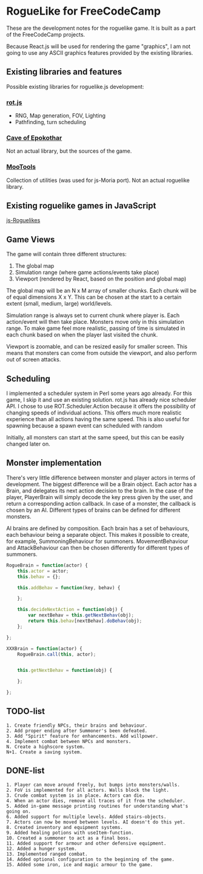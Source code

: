 RogueLike for FreeCodeCamp
==========================

These are the development notes for the roguelike game. It is built as a part of
the FreeCodeCamp projects.

Because React.js will be used for rendering the game "graphics", I am not going
to use any ASCII graphics features provided by the existing libraries.

Existing libraries and features
-------------------------------

Possible existing libraries for roguelike.js development:

### [rot.js](https://ondras.github.io/rot.js/hp/) ###

- RNG, Map generation, FOV, Lighting
- Pathfinding, turn scheduling

### [Cave of Epokothar](https://github.com/eballot/CaveOfEpokothar/tree/gh-pages) ###

Not an actual library, but the sources of the game.


### [MooTools](http://mootools.net/) ###

Collection of utilities (was used for js-Moria port). Not an actual roguelike
library.

Existing roguelike games in JavaScript
--------------------------------------

[js-Roguelikes](http://www.roguebasin.com/index.php?title=JavaScript#Roguelikes_in_JavaScript)


Game Views
----------------

The game will contain three different structures:

  1. The global map
  2. Simulation range (where game actions/events take place)
  3. Viewport (rendered by React, based on the position and global map)

The global map will be an N x M array of smaller chunks. Each chunk will be of
equal dimensions X x Y. This can be chosen at the start to a certain extent
(small, medium, large) world/levels.

Simulation range is always set to current chunk where player is. Each
action/event will then take place. Monsters move only in this simulation range.
To make game feel more realistic, passing of time is simulated in each chunk
based on when the player last visited the chunk.

Viewport is zoomable, and can be resized easily for smaller screen.
This means that monsters can come from outside the viewport, and also perform
out of screen attacks.

Scheduling
----------

I implemented a scheduler system in Perl some years ago already. For this game,
I skip it and use an existing solution. rot.js has already nice scheduler API.
I chose to use ROT.Scheduler.Action because it offers the possibility of changing
speeds of individual actions. This offers much more realistic experience than
all actions having the same speed. This is also useful for spawning because a
spawn event can scheduled with random 

Initially, all monsters can start at the same speed, but this can be easily
changed later on.

Monster implementation
----------------------

There's very little difference between monster and player actors in terms of
development. The biggest difference will be a Brain object. Each actor has a
Brain, and delegates its next action decision to the brain. In the case of the
player, PlayerBrain will simply decode the key press given by the user, and
return a corresponding action callback. In case of a monster, the callback is chosen by
an AI. Different types of brains can be defined for different monsters.

AI brains are defined by composition. Each brain has a set of behaviours, each
behaviour being a separate object. This makes it possible to create, for
example, SummoningBehaviour for summoners. MovementBehaviour and
AttackBehaviour can then be chosen differently for different types of summoners.

```javascript
RogueBrain = function(actor) {
    this.actor = actor;
    this.behav = {};

    this.addBehav = function(key, behav) {

    };

    this.decideNextAction = function(obj) {
        var nextBehav = this.getNextBehav(obj);
        return this.behav[nextBehav].doBehav(obj);
    };

};

XXXBrain = function(actor) {
    RogueBrain.call(this, actor);


    this.getNextBehav = function(obj) {

    };

};

```

TODO-list
---------
    1. Create friendly NPCs, their brains and behaviour.
    2. Add proper ending after Summoner's been defeated.
    3. Add "Spirit" feature for enhancements. Add willpower.
    4. Implement combat between NPCs and monsters.
    N. Create a highscore system.
    N+1. Create a saving system.

DONE-list
---------
    1. Player can move around freely, but bumps into monsters/walls.
    2. FoV is implemented for all actors. Walls block the light.
    3. Crude combat system is in place. Actors can die.
    4. When an actor dies, remove all traces of it from the scheduler.
    5. Added in-game message printing routines for understanding what's going on.
    6. Added support for multiple levels. Added stairs-objects.
    7. Actors can now be moved between levels. AI doesn't do this yet.
    8. Created inventory and equipment systems.
    9. Added healing potions with useItem-function.
    10. Created a summoner to act as a final boss.
    11. Added support for armour and other defensive equipment.
    12. Added a hunger system.
    13. Implemented ranged combat.
    14. Added optional configuration to the beginning of the game.
    15. Added some iron, ice and magic armour to the game.

